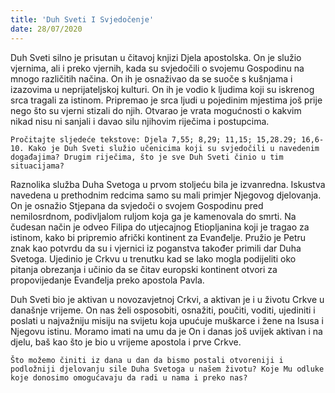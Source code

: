 ```yaml
---
title: 'Duh Sveti I Svjedočenje'
date: 28/07/2020
---
```


Duh Sveti silno je prisutan u čitavoj knjizi Djela apostolska. On je služio vjernima, ali i preko vjernih, kada su svjedočili o svojemu Gospodinu na mnogo različitih načina. On ih je osnaživao da se suoče s kušnjama i izazovima u neprijateljskoj kulturi. On ih je vodio k ljudima koji su iskrenog srca tragali za istinom. Pripremao je srca ljudi u pojedinim mjestima još prije nego što su vjerni stizali do njih. Otvarao je vrata mogućnosti o kakvim nikad nisu ni sanjali i davao silu njihovim riječima i postupcima.

`Pročitajte sljedeće tekstove: Djela 7,55; 8,29; 11,15; 15,28.29; 16,6-10. Kako je Duh Sveti služio učenicima koji su svjedočili u navedenim događajima? Drugim riječima, što je sve Duh Sveti činio u tim situacijama?`

Raznolika služba Duha Svetoga u prvom stoljeću bila je izvanredna. Iskustva navedena u prethodnim redcima samo su mali primjer Njegovog djelovanja. On je osnažio Stjepana da svjedoči o svojem Gospodinu pred nemilosrdnom, podivljalom ruljom koja ga je kamenovala do smrti. Na čudesan način je odveo Filipa do utjecajnog Etiopljanina koji je tragao za istinom, kako bi pripremio afrički kontinent za Evanđelje. Pružio je Petru znak kao potvrdu da su i vjernici iz poganstva također primili dar Duha Svetoga. Ujedinio je Crkvu u trenutku kad se lako mogla podijeliti oko pitanja obrezanja i učinio da se čitav europski kontinent otvori za propovijedanje Evanđelja preko apostola Pavla.

Duh Sveti bio je aktivan u novozavjetnoj Crkvi, a aktivan je i u životu Crkve u današnje vrijeme. On nas želi osposobiti, osnažiti, poučiti, voditi, ujediniti i poslati u najvažniju misiju na svijetu koja upućuje muškarce i žene na Isusa i Njegovu istinu. Moramo imati na umu da je On i danas još uvijek aktivan i na djelu, baš kao što je bio u vrijeme apostola i prve Crkve.

`Što možemo činiti iz dana u dan da bismo postali otvoreniji i podložniji djelovanju sile Duha Svetoga u našem životu? Koje Mu odluke koje donosimo omogućavaju da radi u nama i preko nas?`